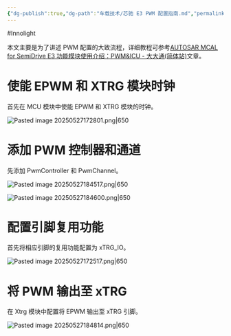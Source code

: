 ```yaml
---
{"dg-publish":true,"dg-path":"车载技术/芯驰 E3 PWM 配置指南.md","permalink":"/车载技术/芯驰 E3 PWM 配置指南/","created":"2025-05-27T17:21:33.836+08:00","updated":"2025-06-27T14:40:24.370+08:00"}
---
```


#Innolight

本文主要是为了讲述 PWM 配置的大致流程，详细教程可参考[AUTOSAR MCAL for SemiDrive E3 功能模块使用介绍：PWM&ICU - 大大通(简体站)](https://www.wpgdadatong.com.cn/blog/detail/71676)文章。

# 使能 EPWM 和 XTRG 模块时钟

首先在 MCU 模块中使能 EPWM 和 XTRG 模块的时钟。

![Pasted image 20250527172801.png|650](/img/user/0.Asset/resource/Pasted%20image%2020250527172801.png)

# 添加 PWM 控制器和通道

先添加 PwmController 和 PwmChannel。

![Pasted image 20250527184517.png|650](/img/user/0.Asset/resource/Pasted%20image%2020250527184517.png)

![Pasted image 20250527184600.png|650](/img/user/0.Asset/resource/Pasted%20image%2020250527184600.png)
# 配置引脚复用功能

首先将相应引脚的复用功能配置为 xTRG_IO。

![Pasted image 20250527172517.png|650](/img/user/0.Asset/resource/Pasted%20image%2020250527172517.png)
# 将 PWM 输出至 xTRG

在 Xtrg 模块中配置将 EPWM 输出至 xTRG 引脚。

![Pasted image 20250527184814.png|650](/img/user/0.Asset/resource/Pasted%20image%2020250527184814.png)